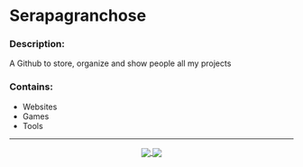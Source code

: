 # Serapagranchose

### Description:
A Github to store, organize and show people all my projects

### Contains:
- Websites
- Games
- Tools

___
<p align="center">
  <a href="https://youtu.be/dQw4w9WgXcQ">
    <img align="center" src="https://github-readme-stats.vercel.app/api?username=serapagranchosepi&cache_seconds=1800&theme=outrun&title_color=8080ff&text_color=ff1aff&icon_color=8080ff&hide=prs,issues&show_icons=true&line_height=30&hide_border=true&border_radius=0"/>
  </a>
  <a href="https://youtu.be/dQw4w9WgXcQ">
    <img align="center" src="https://github-readme-stats.vercel.app/api/top-langs/?username=serapagranchosepi&cache_seconds=1800&layout=compact&card_width=255&theme=outrun&title_color=8080ff&text_color=ff1aff&icon_color=8080ff&hide_border=true&hide=hlsl,shaderlab,objective-c%2B%2B&border_radius=0"/>
  </a>
</p>
